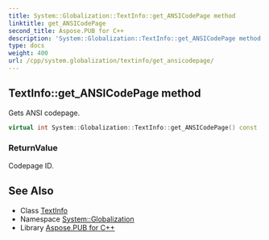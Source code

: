 ```yaml
---
title: System::Globalization::TextInfo::get_ANSICodePage method
linktitle: get_ANSICodePage
second_title: Aspose.PUB for C++
description: 'System::Globalization::TextInfo::get_ANSICodePage method. Gets ANSI codepage in C++.'
type: docs
weight: 400
url: /cpp/system.globalization/textinfo/get_ansicodepage/
---
```

## TextInfo::get_ANSICodePage method


Gets ANSI codepage.

```cpp
virtual int System::Globalization::TextInfo::get_ANSICodePage() const
```


### ReturnValue

Codepage ID.

## See Also

* Class [TextInfo](../)
* Namespace [System::Globalization](../../)
* Library [Aspose.PUB for C++](../../../)

